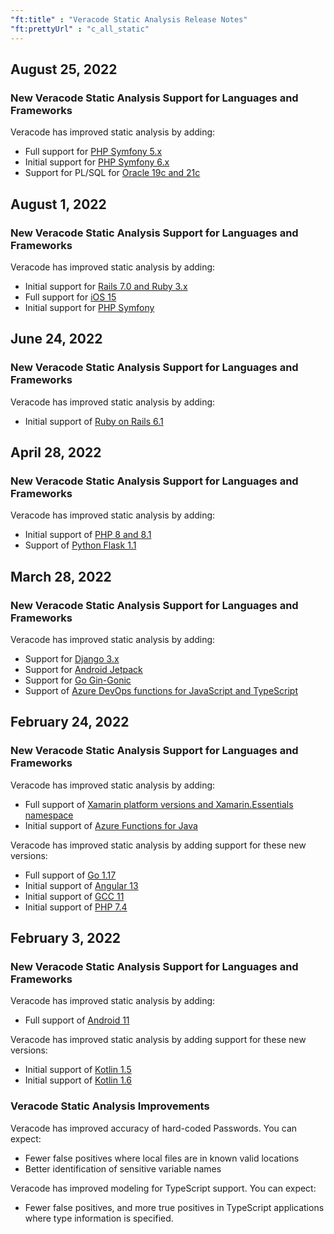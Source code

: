 ```yaml
---
"ft:title" : "Veracode Static Analysis Release Notes"
"ft:prettyUrl" : "c_all_static"
---
```

## August 25, 2022

### New Veracode Static Analysis Support for Languages and Frameworks

Veracode has improved static analysis by adding:

- Full support for [PHP Symfony 5.x](https://docs.veracode.com/r/compilation_php)
- Initial support for [PHP Symfony 6.x](https://docs.veracode.com/r/compilation_php)
- Support for PL/SQL for [Oracle 19c and 21c](https://docs.veracode.com/r/compilation_plsql)

## August 1, 2022

### New Veracode Static Analysis Support for Languages and Frameworks

Veracode has improved static analysis by adding:

- Initial support for [Rails 7.0 and Ruby 3.x](https://docs.veracode.com/r/compilation_ruby)
- Full support for [iOS 15](https://docs.veracode.com/r/compilation_ios)
- Initial support for [PHP Symfony](https://docs.veracode.com/r/compilation_php)

## June 24, 2022

### New Veracode Static Analysis Support for Languages and Frameworks

Veracode has improved static analysis by adding:

- Initial support of [Ruby on Rails 6.1](https://docs.veracode.com/r/compilation_ruby)

## April 28, 2022

### New Veracode Static Analysis Support for Languages and Frameworks

Veracode has improved static analysis by adding:

-   Initial support of [PHP 8 and 8.1](https://docs.veracode.com/r/compilation_php)
-   Support of [Python Flask 1.1](https://docs.veracode.com/r/compilation_python)

## March 28, 2022

### New Veracode Static Analysis Support for Languages and Frameworks

Veracode has improved static analysis by adding:

-   Support for [Django 3.x](https://docs.veracode.com/r/compilation_python)
-   Support for [Android Jetpack](https://docs.veracode.com/r/compilation_android)
-   Support for [Go Gin-Gonic](https://docs.veracode.com/r/compilation_go)
-   Support of [Azure DevOps functions for JavaScript and TypeScript](https://docs.veracode.com/r/compilation_jscript)

## February 24, 2022

### New Veracode Static Analysis Support for Languages and Frameworks

Veracode has improved static analysis by adding:

-   Full support of [Xamarin platform versions and Xamarin.Essentials namespace](https://docs.veracode.com/r/compilation_xamarin)
-   Initial support of [Azure Functions for Java](https://docs.veracode.com/r/compilation_java)

Veracode has improved static analysis by adding support for these new versions:

-   Full support of [Go 1.17](https://docs.veracode.com/r/compilation_go)
-   Initial support of [Angular 13](https://docs.veracode.com/r/compilation_jscript)
-   Initial support of [GCC 11](https://docs.veracode.com/r/compilation_nix)
-   Initial support of [PHP 7.4](https://docs.veracode.com/r/compilation_php)

## February 3, 2022

### New Veracode Static Analysis Support for Languages and Frameworks

Veracode has improved static analysis by adding:

-   Full support of [Android 11](https://docs.veracode.com/r/compilation_android)

Veracode has improved static analysis by adding support for these new versions:

-   Initial support of [Kotlin 1.5](https://docs.veracode.com/r/compilation_kotlin)
-   Initial support of [Kotlin 1.6](https://docs.veracode.com/r/compilation_kotlin)

### Veracode Static Analysis Improvements

Veracode has improved accuracy of hard-coded Passwords. You can expect:

-   Fewer false positives where local files are in known valid locations
-   Better identification of sensitive variable names

Veracode has improved modeling for TypeScript support. You can expect:

-   Fewer false positives, and more true positives in TypeScript applications where type information is specified.
